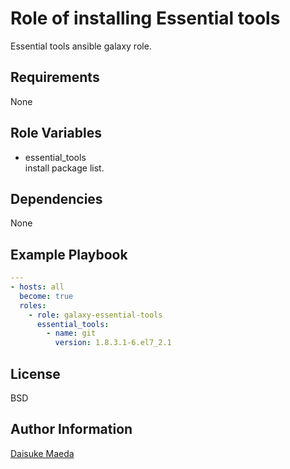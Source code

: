 Role of installing Essential tools
=========

Essential tools ansible galaxy role.

Requirements
------------

None

Role Variables
--------------

* essential_tools  
install package list.

Dependencies
------------

None

Example Playbook
----------------

```yml
---
- hosts: all
  become: true
  roles:
    - role: galaxy-essential-tools
      essential_tools:
        - name: git
          version: 1.8.3.1-6.el7_2.1
```

License
-------

BSD

Author Information
------------------

[Daisuke Maeda](https://github.com/dmae3 "Daisuke Maeda")
